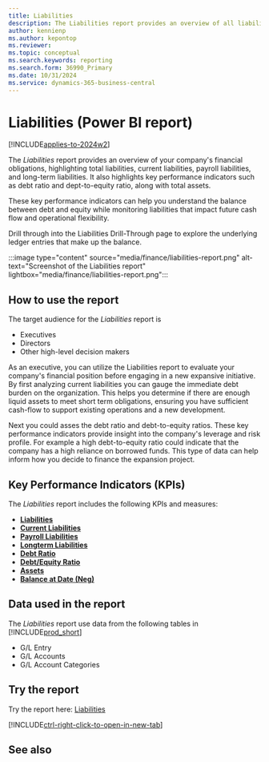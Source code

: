```yaml
---
title: Liabilities
description: The Liabilities report provides an overview of all liabilities broken down by current liabilities, payroll liabilities, and long-term liabilities. 
author: kennienp
ms.author: kepontop
ms.reviewer:
ms.topic: conceptual
ms.search.keywords: reporting
ms.search.form: 36990_Primary
ms.date: 10/31/2024
ms.service: dynamics-365-business-central
---
```


# Liabilities (Power BI report)

[!INCLUDE[applies-to-2024w2](includes/applies-to-2024w2.md)]

The *Liabilities* report provides an overview of your company's financial obligations, highlighting total liabilities, current liabilities, payroll liabilities, and long-term liabilities. It also highlights key performance indicators such as debt ratio and dept-to-equity ratio, along with total assets.

These key performance indicators can help you understand the balance between debt and equity while monitoring liabilities that impact future cash flow and operational flexibility. 

 Drill through into the Liabilities Drill-Through page to explore the underlying ledger entries that make up the balance. 

:::image type="content" source="media/finance/liabilities-report.png" alt-text="Screenshot of the Liabilities report" lightbox="media/finance/liabilities-report.png":::

## How to use the report

The target audience for the *Liabilities* report is
- Executives
- Directors
- Other high-level decision makers

As an executive, you can utilize the Liabilities report to evaluate your company's financial position before engaging in a new expansive initiative. By first analyzing current liabilities you can gauge the immediate debt burden on the organization. This helps you determine if there are enough liquid assets to meet short term obligations, ensuring you have sufficient cash-flow to support existing operations and a new development. 

Next you could asses the debt ratio and debt-to-equity ratios. These key performance indicators provide insight into the company's leverage and risk profile. For example a high debt-to-equity ratio could indicate that the company has a high reliance on borrowed funds. This type of data can help inform how you decide to finance the expansion project.  

## Key Performance Indicators (KPIs)

The *Liabilities* report includes the following KPIs and measures: 

- [**Liabilities**](finance-powerbi-kpis.md#liabilities)
- [**Current Liabilities**](finance-powerbi-kpis.md#current-liabilities)
- [**Payroll Liabilities**](finance-powerbi-kpis.md#payroll-liabilities)
- [**Longterm Liabilities**](finance-powerbi-kpis.md#longterm-liabilities)
- [**Debt Ratio**](finance-powerbi-kpis.md#debt-ratio)
- [**Debt/Equity Ratio**](finance-powerbi-kpis.md#debtequity-ratio)
- [**Assets**](finance-powerbi-kpis.md#assets)
- [**Balance at Date (Neg)**](finance-powerbi-kpis.md#balance-at-date-neg)

## Data used in the report

The *Liabilities* report use data from the following tables in [!INCLUDE[prod_short](includes/prod_short.md)]

- G/L Entry
- G/L Accounts
- G/L Account Categories

## Try the report

Try the report here: [Liabilities](https://businesscentral.dynamics.com?page=36990)

[!INCLUDE[ctrl-right-click-to-open-in-new-tab](includes/ctrl-right-click-to-open-in-new-tab.md)]

## See also
